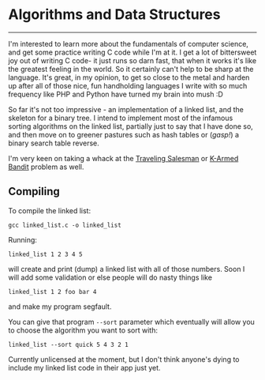 # Algorithms and Data Structures
--------------------------------
I'm interested to learn more about the fundamentals of computer science, and get some practice writing C code while I'm at it.  I get a lot of bittersweet joy out of writing C code- it just runs so darn fast, that when it works it's like the greatest feeling in the world.  So it certainly can't help to be sharp at the language.  It's great, in my opinion, to get so close to the metal and harden up after all of those nice, fun handholding languages I write with so much frequency like PHP and Python have turned my brain into mush :D

So far it's not too impressive - an implementation of a linked list, and the skeleton for a binary tree.  I intend to implement most of the infamous sorting algorithms on the linked list, partially just to say that I have done so, and then move on to greener pastures such as hash tables or (<i>gasp!</i>) a binary search table reverse.

I'm very keen on taking a whack at the [Traveling Salesman](http://en.wikipedia.org/wiki/Travelling_salesman_problem) or [K-Armed Bandit](http://en.wikipedia.org/wiki/Multi-armed_bandit) problem as well.

## Compiling

To compile the linked list:

```
gcc linked_list.c -o linked_list
```

Running:

```
linked_list 1 2 3 4 5
```

will create and print (dump) a linked list with all of those numbers.  Soon I will add some validation or else people will do nasty things like

```
linked_list 1 2 foo bar 4
```

and make my program segfault.

You can give that program `--sort` parameter which eventually will allow you to choose the algorithm you want to sort with:

```
linked_list --sort quick 5 4 3 2 1
```

Currently unlicensed at the moment, but I don't think anyone's dying to include my linked list code in their app just yet.
